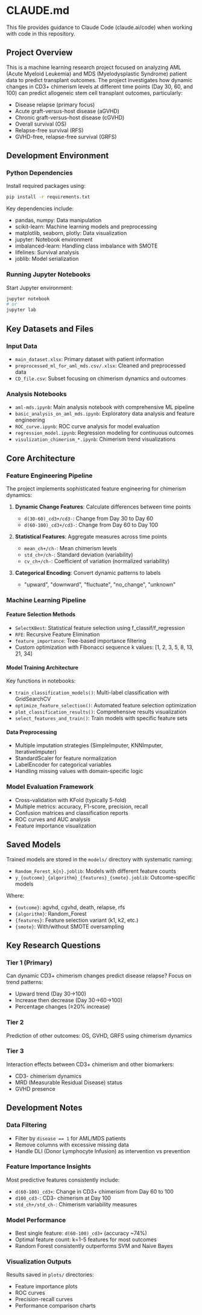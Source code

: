 # CLAUDE.md

This file provides guidance to Claude Code (claude.ai/code) when working with code in this repository.

## Project Overview

This is a machine learning research project focused on analyzing AML (Acute Myeloid Leukemia) and MDS (Myelodysplastic Syndrome) patient data to predict transplant outcomes. The project investigates how dynamic changes in CD3+ chimerism levels at different time points (Day 30, 60, and 100) can predict allogeneic stem cell transplant outcomes, particularly:

- Disease relapse (primary focus)
- Acute graft-versus-host disease (aGVHD)
- Chronic graft-versus-host disease (cGVHD)
- Overall survival (OS)
- Relapse-free survival (RFS)
- GVHD-free, relapse-free survival (GRFS)

## Development Environment

### Python Dependencies
Install required packages using:
```bash
pip install -r requirements.txt
```

Key dependencies include:
- pandas, numpy: Data manipulation
- scikit-learn: Machine learning models and preprocessing
- matplotlib, seaborn, plotly: Data visualization
- jupyter: Notebook environment
- imbalanced-learn: Handling class imbalance with SMOTE
- lifelines: Survival analysis
- joblib: Model serialization

### Running Jupyter Notebooks
Start Jupyter environment:
```bash
jupyter notebook
# or
jupyter lab
```

## Key Datasets and Files

### Input Data
- `main_dataset.xlsx`: Primary dataset with patient information
- `preprocessed_ml_for_aml_mds.csv/.xlsx`: Cleaned and preprocessed data
- `CD_file.csv`: Subset focusing on chimerism dynamics and outcomes

### Analysis Notebooks
- `aml-mds.ipynb`: Main analysis notebook with comprehensive ML pipeline
- `basic_analysis_on_aml_mds.ipynb`: Exploratory data analysis and feature engineering
- `ROC_curve.ipynb`: ROC curve analysis for model evaluation
- `regression_model.ipynb`: Regression modeling for continuous outcomes
- `visulization_chimerism_*.ipynb`: Chimerism trend visualizations

## Core Architecture

### Feature Engineering Pipeline
The project implements sophisticated feature engineering for chimerism dynamics:

1. **Dynamic Change Features**: Calculate differences between time points
   - `d(30-60)_cd3+/cd3-`: Change from Day 30 to Day 60
   - `d(60-100)_cd3+/cd3-`: Change from Day 60 to Day 100

2. **Statistical Features**: Aggregate measures across time points
   - `mean_ch+/ch-`: Mean chimerism levels
   - `std_ch+/ch-`: Standard deviation (variability)
   - `cv_ch+/ch-`: Coefficient of variation (normalized variability)

3. **Categorical Encoding**: Convert dynamic patterns to labels
   - "upward", "downward", "fluctuate", "no_change", "unknown"

### Machine Learning Pipeline

#### Feature Selection Methods
- `SelectKBest`: Statistical feature selection using f_classif/f_regression
- `RFE`: Recursive Feature Elimination
- `feature_importance`: Tree-based importance filtering
- Custom optimization with Fibonacci sequence k values: [1, 2, 3, 5, 8, 13, 21, 34]

#### Model Training Architecture
Key functions in notebooks:
- `train_classification_models()`: Multi-label classification with GridSearchCV
- `optimize_feature_selection()`: Automated feature selection optimization
- `plot_classification_results()`: Comprehensive results visualization
- `select_features_and_train()`: Train models with specific feature sets

#### Data Preprocessing
- Multiple imputation strategies (SimpleImputer, KNNImputer, IterativeImputer)
- StandardScaler for feature normalization
- LabelEncoder for categorical variables
- Handling missing values with domain-specific logic

### Model Evaluation Framework
- Cross-validation with KFold (typically 5-fold)
- Multiple metrics: accuracy, F1-score, precision, recall
- Confusion matrices and classification reports
- ROC curves and AUC analysis
- Feature importance visualization

## Saved Models

Trained models are stored in the `models/` directory with systematic naming:
- `Random_Forest_k{n}.joblib`: Models with different feature counts
- `y_{outcome}_{algorithm}_{features}_{smote}.joblib`: Outcome-specific models

Where:
- `{outcome}`: agvhd, cgvhd, death, relapse, rfs
- `{algorithm}`: Random_Forest
- `{features}`: Feature selection variant (k1, k2, etc.)
- `{smote}`: With/without SMOTE oversampling

## Key Research Questions

### Tier 1 (Primary)
Can dynamic CD3+ chimerism changes predict disease relapse? Focus on trend patterns:
- Upward trend (Day 30→100)
- Increase then decrease (Day 30→60→100)
- Percentage changes (≥20% increase)

### Tier 2
Prediction of other outcomes: OS, GVHD, GRFS using chimerism dynamics

### Tier 3
Interaction effects between CD3+ chimerism and other biomarkers:
- CD3- chimerism dynamics
- MRD (Measurable Residual Disease) status
- GVHD presence

## Development Notes

### Data Filtering
- Filter by `disease == 1` for AML/MDS patients
- Remove columns with excessive missing data
- Handle DLI (Donor Lymphocyte Infusion) as intervention vs prevention

### Feature Importance Insights
Most predictive features consistently include:
- `d(60-100)_cd3+`: Change in CD3+ chimerism from Day 60 to 100
- `d100_cd3-`: CD3- chimerism at Day 100
- `std_ch+/std_ch-`: Chimerism variability measures

### Model Performance
- Best single feature: `d(60-100)_cd3+` (accuracy ~74%)
- Optimal feature count: k=1-5 features for most outcomes
- Random Forest consistently outperforms SVM and Naive Bayes

### Visualization Outputs
Results saved in `plots/` directories:
- Feature importance plots
- ROC curves  
- Precision-recall curves
- Performance comparison charts